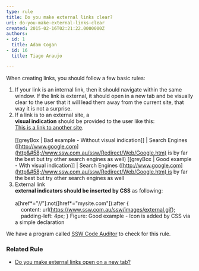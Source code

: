 ```yaml
---
type: rule
title: Do you make external links clear?
uri: do-you-make-external-links-clear
created: 2015-02-16T02:21:22.0000000Z
authors:
- id: 1
  title: Adam Cogan
- id: 16
  title: Tiago Araujo

---
```


When creating links, you should follow a few basic rules:
 
1. If your link is an internal link, then it should navigate within the same window. If the link is external, it should open in a new tab and be visually clear to the user that it will lead them away from the current site, that way it is not a surprise.
2. If a link is to an external site, a <br>       **visual indication** should be provided to the user like this: <br>      [This is a link to another site](http&#58;//www.ssw.com.au/ssw/Redirect/Microsoft/microsoft.htm). <br>      
[[greyBox | Bad example - Without visual indication]]
|  Search Engines ([http://www.google.com](http&#58;//www.ssw.com.au/ssw/Redirect/Web/Google.htm) is by far the best but try other search engines as well)
[[greyBox | Good example - With visual indication]]
|  Search Engines ([http://www.google.com](http&#58;//www.ssw.com.au/ssw/Redirect/Web/Google.htm) is by far the best but try other search engines as well
3. External link <br>       **external indicators should be inserted by CSS** as following: <br>      
a[href\*="//"]:not([href\*="mysite.com"]):after {              
    content: url(https://www.ssw.com.au/ssw/images/external.gif);              
    padding-left: 4px;
}
Figure: Good example - Icon is added by CSS via a simple declaration


We have a program called     [SSW Code Auditor](http&#58;//www.ssw.com.au/ssw/CodeAuditor/) to check for this rule.
 


### Related Rule <br>      


- [Do you make external links open on a new tab?](/_layouts/15/FIXUPREDIRECT.ASPX?WebId=3dfc0e07-e23a-4cbb-aac2-e778b71166a2&amp;TermSetId=07da3ddf-0924-4cd2-a6d4-a4809ae20160&amp;TermId=1d8a7afd-9762-4bfd-971c-cacd787c28bb)
